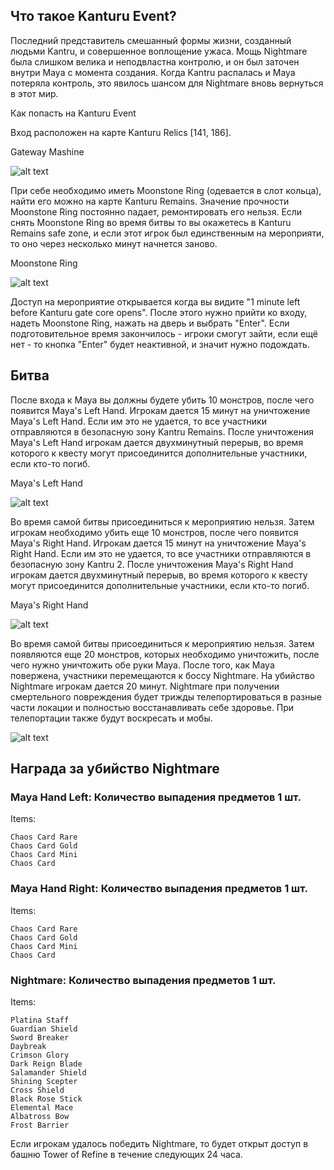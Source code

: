 ## Что такое Kanturu Event?
Последний представитель смешанный формы жизни, созданный людьми Kantru, и совершенное воплощение ужаса. Мощь Nightmare была слишком велика и неподвластна контролю, и он был заточен внутри Maya с момента создания. Когда Kantru распалась и Maya потеряла контроль, это явилось шансом для Nightmare вновь вернуться в этот мир.

Как попасть на Kanturu Event

Вход расположен на карте Kanturu Relics [141, 186].

Gateway Mashine

![alt text](https://encrypted-tbn0.gstatic.com/images?q=tbn:ANd9GcTatJ_RfYt1tmPFK1CAiWbnqRftT7MtyxeW1FEuTVCF8xKe8jnGVph5sW1ulKIPA54rOEQ&usqp=CAU) 

При себе необходимо иметь Moonstone Ring (одевается в слот кольца), найти его можно на карте Kanturu Remains. 
Значение прочности Moonstone Ring постоянно падает, ремонтировать его нельзя. Если снять Moonstone Ring во время битвы то вы окажетесь в Kanturu Remains safe zone, и если этот игрок был единственным на мероприяти, то оно через несколько минут начнется заново.

Moonstone Ring

![alt text](https://encrypted-tbn0.gstatic.com/images?q=tbn:ANd9GcQpNy3LVXSkkSR4T3dtXSfpR7k18RmKGRoznTRcvGAf9JzA7JXWaNNfqz1JL7fM23gtRKU&usqp=CAU) 

Доступ на мероприятие открывается когда вы видите "1 minute left before Kanturu gate core opens". После этого нужно прийти ко входу, надеть Moonstone Ring, нажать на дверь и выбрать "Enter". Если подготовительное время закончилось - игроки смогут зайти, если ещё нет - то кнопка "Enter" будет неактивной, и значит нужно подождать.

## Битва
После входа к Maya вы должны будете убить 10 монстров, после чего появится Maya's Left Hand. Игрокам дается 15 минут на уничтожение Maya's Left Hand. Если им это не удается, то все участники отправляются в безопасную зону Kantru Remains. После уничтожения Maya's Left Hand игрокам дается двухминутный перерыв, во время которого к квесту могут присоединится дополнительные участники, если кто-то погиб. 

Maya's Left Hand

![alt text](https://encrypted-tbn0.gstatic.com/images?q=tbn:ANd9GcTrk-f4K2CWYOHj2KNNQzvehnqGFy1LT6A-gmDTLEkiHd29P7kiEKPx284zQL5kvX1Asv4&usqp=CAU) 

Во время самой битвы присоединиться к мероприятию нельзя. Затем игрокам необходимо убить еще 10 монстров, после чего появится Maya's Right Hand. Игрокам дается 15 минут на уничтожение Maya's Right Hand. Если им это не удается, то все участники отправляются в безопасную зону Kantru 2. После уничтожения Maya's Right Hand игрокам дается двухминутный перерыв, во время которого к квесту могут присоединится дополнительные участники, если кто-то погиб. 

Maya's Right Hand

![alt text](https://encrypted-tbn0.gstatic.com/images?q=tbn:ANd9GcSWPDQYHnFSmw0mxYRPRLugstKZnBivK0TwVSve_YPVcwzF-kO6GfNtvjrzP0B8BSzNqbQ&usqp=CAU) 

Во время самой битвы присоединиться к мероприятию нельзя. Затем появляются еще 20 монстров, которых необходимо уничтожить, после чего нужно уничтожить обе руки Maya. После того, как Maya повержена, участники перемещаются к боссу Nightmare. На убийство Nightmare игрокам дается 20 минут. Nightmare при получении смертельного повреждения будет трижды телепортироваться в разные части локации и полностью восстанавливать себе здоровье. При телепортации также будут воскресать и мобы.

![alt text](https://encrypted-tbn0.gstatic.com/images?q=tbn:ANd9GcS5YIq9WNngxrRgSEozKxODxcJcYeHluYXzNOXZD2-jIiCk_zUcjQ8eWFd2GDcs7Z9n6M4&usqp=CAU) 

## Награда за убийство Nightmare

### Maya Hand Left: Количество выпадения предметов 1 шт.

Items: 

    Chaos Card Rare
    Chaos Card Gold
    Chaos Card Mini
    Chaos Card

### Maya Hand Right: Количество выпадения предметов 1 шт.

Items: 

    Chaos Card Rare
    Chaos Card Gold
    Chaos Card Mini
    Chaos Card

### Nightmare: Количество выпадения предметов 1 шт.

Items: 

    Platina Staff
    Guardian Shield
    Sword Breaker
    Daybreak
    Crimson Glory
    Dark Reign Blade
    Salamander Shield
    Shining Scepter
    Cross Shield
    Black Rose Stick
    Elemental Mace
    Albatross Bow
    Frost Barrier

Если игрокам удалось победить Nightmare, то будет открыт доступ в башню Tower of Refine в течение следующих 24 часа.
